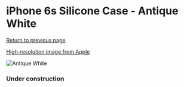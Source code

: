 # iPhone 6s Silicone Case - Antique White

[Return to previous page](/iphone_6)

[High-resolution image from Apple](https://store.storeimages.cdn-apple.com/8756/as-images.apple.com/is/MLCX2?wid=4500&hei=4500&fmt=png)

<div style="width: 384px"><img src="/everyphone/MLCX2.png" alt="Antique White"></div>

### Under construction
